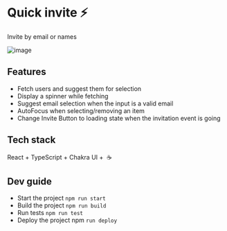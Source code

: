 # Quick invite ⚡️

Invite by email or names

![image](https://user-images.githubusercontent.com/6263443/112689348-711fdd00-8e7a-11eb-9bd2-36cf6fd8905e.png)

## Features

* Fetch users and suggest them for selection
* Display a spinner while fetching
* Suggest email selection when the input is a valid email
* AutoFocus when selecting/removing an item
* Change Invite Button to loading state when the invitation event is going


## Tech stack

React + TypeScript + Chakra UI +  ☕️

## Dev guide 

* Start the project `npm run start`
* Build the project `npm run build`
* Run tests `npm run test`
* Deploy the project npm `run deploy`
